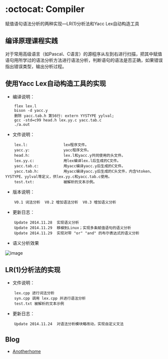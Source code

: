 :octocat: Compiler
=======

赋值语句语法分析的两种实现—LR(1)分析法和Yacc Lex自动构造工具

编译原理课程实践
------------

对于常用高级语言（如Pascal、C语言）的源程序从左到右进行扫描，把其中赋值语句用所学过的语法分析方法进行语法分析，判断语句的语法是否正确，如果错误指出错误类型，输出分析过程。

使用Yacc Lex自动构造工具的实现
-------

+ 编译说明：
```
	flex lex.l
	bison -d yacc.y
	删除 yacc.tab.h 第56行: extern YYSTYPE yylval;
	gcc -std=c99 head.h lex.yy.c yacc.tab.c
	./a.out
```
+ 文件说明：
```
	lex.l:                lex程序文件。
	yacc.y:               yacc程序文件。
	head.h:               lex.l和yacc.y共同使用的头文件。
	lex.yy.c:             用lex编译lex.l后生成的C文件。
	yacc.tab.c:           用yacc编译yacc.y后生成的C文件。
	yacc.tab.h:           用yacc编译yacc.y后生成的C头文件，内含%token、YYSTYPE、yylval等定义，供lex.yy.c和yacc.tab.c使用。
	test.txt:             被解析的文本示例。
```
+ 版本说明： 
```
	V0.1 词法分析  V0.2 增加语法分析  V0.3 增加语义分析
```
+ 更新日志：
```
	Update 2014.11.28  实现语义分析
	Update 2014.11.29  移植到Linux；实现多条赋值语句的语义分析
	Update 2014.11.29  实现对带 "or" "and" 的布尔表达式的语义分析
```
+ 语义分析效果

![image](https://github.com/DIYgod/Compiler/tree/master/YaccLex/SemanticAnalysis.png)

LR(1)分析法的实现
-------

+ 文件说明：
```
	lex.cpp 进行词法分析
	syn.cpp 调用 lex.cpp 并进行语法分析
	test.txt 被解析的文本示例
```
+ 更新日志：
```
	Update 2014.11.24  对语法分析模块略改动，实现自定义文法
```


Blog
-------
+ [Anotherhome](http://www.anotherhome.net)
